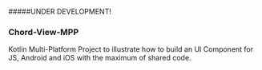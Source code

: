 #####UNDER DEVELOPMENT!

### Chord-View-MPP

Kotlin Multi-Platform Project to illustrate how to build an UI Component for JS, Android and iOS with the maximum of shared code.

